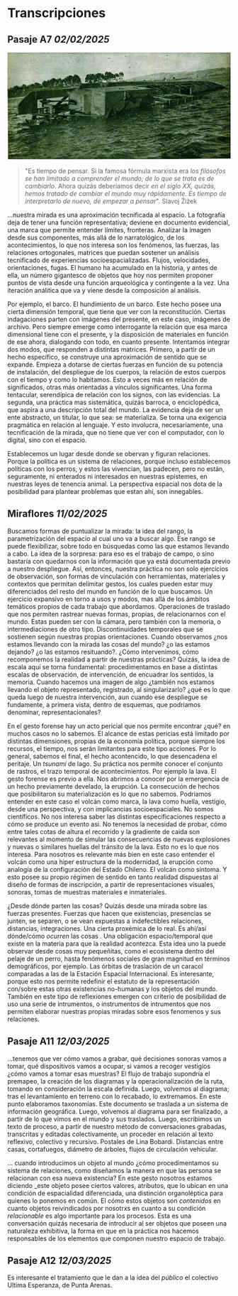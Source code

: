 # Transcripciones

## Pasaje A7 _02/02/2025_

![hundimiento del vapor cautin](/Oi/img/CATASTROFES%20Y%20TRAGEDIAS%20DE%20CHILE.png)

> "Es tiempo de pensar. Si la famosa fórmula marxista era _los filósofos se han limitado a comprender el mundo; de lo que se trata es de cambiarlo_. Ahora quizás deberíamos decir _en el siglo XX, quizás, hemos tratado de cambiar el mundo muy rápidamente. Es tiempo de interpretarlo de nuevo, de empezar a pensar_". Slavoj Žižek


...nuestra mirada es una aproximación tecnificada al espacio. La fotografía deja de tener una función representativa; deviene en documento evidencial, una marca que permite entender límites, fronteras. Analizar la imagen desde sus componentes, más allá de lo narratológico, de los acontecimientos, lo que nos interesa son los fenómenos, las fuerzas, las relaciones ortogonales, matrices que puedan sostener un análisis tecnificado de experiencias socioespacializadas. Flujos, velocidades, orientaciones, fugas. El humano ha acumulado en la historia, y antes de ella, un número gigantesco de objetos que hoy nos permiten proponer puntos de vista desde una función arqueológica y contingente a la vez. Una iteración análitica que va y viene desde la composición al análisis.

Por ejemplo, el barco. El hundimiento de un barco. Este hecho posee una cierta dimensión temporal, que tiene que ver con la reconstitución. Ciertas indagaciones parten con imágenes del presente, en este caso, imágenes de archivo. Pero siempre emerge como interrogante la relación que esa marca dimensional tiene con el presente, y la disposición de materiales en función de ese ahora, dialogando con todo, en cuanto presente. Intentamos integrar dos modos, que responden a distintas matrices. Primero, a partir de un hecho específico, se construye una aproximación de sentido que se expande. Empieza a dotarse de ciertas fuerzas en función de su potencia de instalación, del despliegue de los cuerpos, la relación de estos cuerpos con el tiempo y como lo habitamos. Esto a veces más en relación de significados, otras más orientadas a vínculos significantes. Una forma tentacular, serendípica de relación con los signos, con las evidencias. La segunda, una práctica mas sistemática, quizás barroca, o enciclopédica, que aspira a una descripción total del mundo. La evidencia deja de ser un ente abstracto, un titular, lo que sea: se materializa. Se torna una exigencia pragmática en relación al lenguaje. Y esto involucra, necesariamente, una tecnificación de la mirada, que no tiene que ver con el computador, con lo digital, sino con el espacio.

Establecemos un lugar desde donde se obervan y figuran relaciones. Porque la política es un sistema de relaciones, porque incluso establecemos políticas con los perros, y estos las vivencian, las padecen, pero no están, seguramente, ni enterados ni interesados en nuestras epistemes, en nuestras leyes de tenencia animal. La perspectiva espacial nos dota de la posibilidad para plantear problemas que estan ahí, son innegables. 

## Miraflores _11/02/2025_

Buscamos formas de puntualizar la mirada: la idea del rango, la parametrización del espacio al cual uno va a buscar algo. Ese rango se puede flexibilizar, sobre todo en búsquedas como las que estamos llevando a cabo. La idea de la sorpresa: para eso es el trabajo de campo, o sino bastaría con quedarnos con la información que ya está documentada previo a nuestro despliegue. Así, entonces, nuestra práctica no son solo ejercicios de observación, son formas de vinculación con herramientas, materiales y contextos que permitan delimitar gestos, los cuales pueden estar muy diferenciados del resto del mundo en función de lo que buscamos. Un ejercicio expansivo en torno a usos y modos, mas allá de los ámbitos temáticos propios de cada trabajo que abordamos. Operaciones de traslado que nos permiten rastrear nuevas formas, propias, de relacionarnos con el mundo. Estas pueden ser con la cámara, pero también con la memoria, o intermediaciones de otro tipo. Discontinuidades temporales que se sostienen según nuestras propias orientaciones. Cuando observamos ¿nos estamos llevando con la mirada las cosas del mundo? ¿o las estamos dejando? ¿o las estamos resituando?. ¿Cómo intervenimos, cómo recomponemos la realidad a partir de nuestras prácticas? Quizás, la idea de escala aquí se torna fundamental: procedimentamos en base a distintas escalas de observación, de intervención, de encuadrar los sentidos, la memoria. Cuando hacemos una imagen de algo ¿también nos estamos llevando el objeto representado, registrado, al singularizarlo? ¿qué es lo que queda luego de nuestra intervención, aun cuando ese despliegue se fundamente, a primera vista, dentro de esquemas, que podriamos denominar, representacionales?

En el gesto forense hay un acto pericial que nos permite encontrar ¿qué? en muchos casos no lo sabemos. El alcance de estas pericias está limitado por distintas dimensiones, propias de la economía política, porque siempre los recursos, el tiempo, nos serán limitantes para este tipo acciones. Por lo general, sabemos el final, el hecho acontencido, lo que desencadena el peritaje. Un _tsunami_ de lago. Su práctica nos permite conocer el conjunto de rastros, el trazo temporal de acontecimientos. Por ejemplo la lava. El gesto forense es previo a ella. Nos abrimos a conocer por la emergencia de un hecho previamente develado, la erupción. La consecución de hechos que posibilitaron su materialización es lo que no sabemos. Podriamos entender en este caso el volcán como marca, la lava como huella, vestigio, desde una perspectiva, y con implicancias socioespaciales. No somos científicos. No nos interesa saber las distintas especificaciones respecto a cómo se produce un evento asi. No tenemos la necesidad de probar, cómo entre tales cotas de altura el recorrido y la gradiente de caida son relevantes al momento de simular las consecuencias de nuevas explosiones y nuevas o similares huellas del tránsito de la lava. Esto no es lo que nos interesa. Para nosotros es relevante más bien en este caso entender el volcán como una hiper estructura de la modernidad, la erupción como analogía de la configuración del Estado Chileno. El volcán como síntoma. Y esto posee su propio régimen de sentido en tanto realidad dispuestas al diseño de formas de inscripción, a partir de representaciones visuales, sonoras, tomas de muestras materiales e inmateriales. 

¿Desde dónde parten las cosas? Quizás desde una mirada sobre las fuerzas presentes. Fuerzas que hacen que existencias, presencias se junten, se separen, o se vean expuestas a indefectibles relaciones, distancias, integraciones. Una cierta proxémica de lo real. Es ahí/así dónde/cómo _ocurren_ las cosas . Una obligación espacio/temporal que existe en la materia para que la realidad acontezca. Esta idea uno la puede observar desde cosas muy pequeñitas, como el ecosistema dentro del pelaje de un perro, hasta fenómenos sociales de gran magnitud en términos demográficos, por ejemplo. Las órbitas de traslación de un caracol comparadas a las de la Estación Espacial Internacional. Es interesante, porque esto nos permite redefinir el estatuto de la representación con/sobre estas otras existencias no-humanas y los objetos del mundo. También en este tipo de reflexiones emergen con criterio de posibilidad de uso una serie de intrumentos, o instrumentos de intrumentos que nos permiten elaborar nuestras propias miradas sobre esos fenomenos y sus relaciones. 

## Pasaje A11 _12/03/2025_

...tenemos que ver cómo vamos a grabar, qué decisiones sonoras vamos a tomar, qué dispositivos vamos a ocupar, si vamos a recoger vestigios ¿cómo vamos a tomar esas muestras? El flujo de trabajo supondría el premapeo, la creación de los diagramas y la operacionalización de la ruta, tomando en consideración la escala definida. Luego, volvemos al diagrama; tras el levantamiento en terreno con lo recabado, lo extremamos. En este punto elaboramos taxonomías. Este documento se traslada a un sistema de información geográfica. Luego, volvemos al diagrama para ser finalizado, a partir de lo que vimos en el mundo y sus traslados. Luego, escribimos un texto de proceso, a partir de nuestro método de conversaciones grabadas, transcritas y editadas colectivamente, un proceder en relación al texto reflexivo, colectivo y recursivo. Postales de Lina Bobardi. Distancias entre casas, cortafuegos, diámetro de árboles, flujos de circulación vehicular. 

... cuando introducimos un objeto al mundo ¿cómo procedimentamos su sistema de relaciones, como diseñamos la manera en que las persona se relacionan con esa nueva existencia? En este gesto nosotros estamos diciendo _este objeto posee ciertos valores, atributos, que lo ubican en una condición de espacialidad diferenciada, una distinción organoléptica para quienes lo ponemos en común. El cómo estos objetos son _contenidos_ en cuanto objetos reivindicados por nosotrxs en cuanto a su condición _relacionable_ es algo importante para los procesos. Esta es una conversación quizás necesaria de introducir al ser objetos que poseen una naturaleza exhibitiva, la forma en que en la práctica nos hacemos responsables de los elementos que componen nuestro espacio de trabajo. 

## Pasaje A12 _12/03/2025_

Es interesante el tratamiento que le dan a la idea del _público_ el colectivo Ultima Esperanza, de Punta Arenas. 